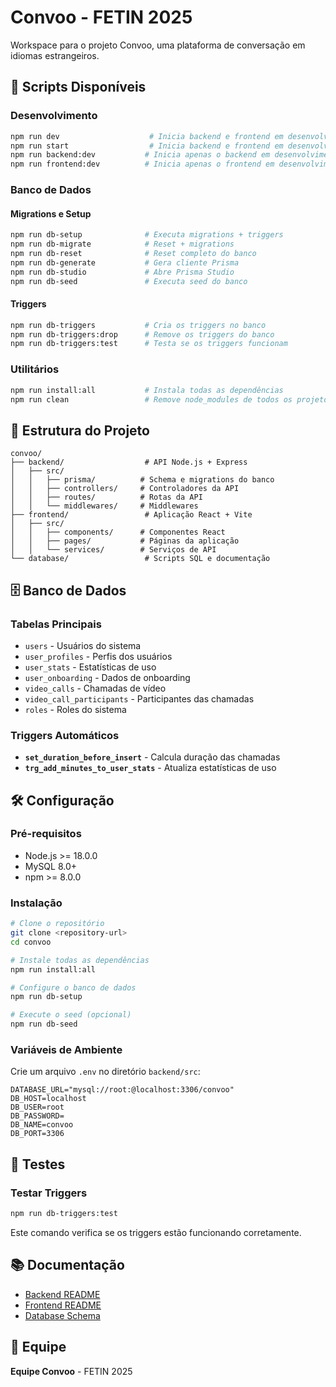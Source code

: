 # Convoo - FETIN 2025

Workspace para o projeto Convoo, uma plataforma de conversação em idiomas estrangeiros.

## 🚀 Scripts Disponíveis

### Desenvolvimento
```bash
npm run dev                    # Inicia backend e frontend em desenvolvimento
npm run start                  # Inicia backend e frontend em desenvolvimento
npm run backend:dev           # Inicia apenas o backend em desenvolvimento
npm run frontend:dev          # Inicia apenas o frontend em desenvolvimento
```

### Banco de Dados

#### Migrations e Setup
```bash
npm run db-setup              # Executa migrations + triggers
npm run db-migrate            # Reset + migrations
npm run db-reset              # Reset completo do banco
npm run db-generate           # Gera cliente Prisma
npm run db-studio             # Abre Prisma Studio
npm run db-seed               # Executa seed do banco
```

#### Triggers
```bash
npm run db-triggers           # Cria os triggers no banco
npm run db-triggers:drop      # Remove os triggers do banco
npm run db-triggers:test      # Testa se os triggers funcionam
```

### Utilitários
```bash
npm run install:all           # Instala todas as dependências
npm run clean                 # Remove node_modules de todos os projetos
```

## 📁 Estrutura do Projeto

```
convoo/
├── backend/                  # API Node.js + Express
│   ├── src/
│   │   ├── prisma/          # Schema e migrations do banco
│   │   ├── controllers/     # Controladores da API
│   │   ├── routes/          # Rotas da API
│   │   └── middlewares/     # Middlewares
├── frontend/                 # Aplicação React + Vite
│   ├── src/
│   │   ├── components/      # Componentes React
│   │   ├── pages/           # Páginas da aplicação
│   │   └── services/        # Serviços de API
└── database/                 # Scripts SQL e documentação
```

## 🗄️ Banco de Dados

### Tabelas Principais
- `users` - Usuários do sistema
- `user_profiles` - Perfis dos usuários
- `user_stats` - Estatísticas de uso
- `user_onboarding` - Dados de onboarding
- `video_calls` - Chamadas de vídeo
- `video_call_participants` - Participantes das chamadas
- `roles` - Roles do sistema

### Triggers Automáticos
- **`set_duration_before_insert`** - Calcula duração das chamadas
- **`trg_add_minutes_to_user_stats`** - Atualiza estatísticas de uso

## 🛠️ Configuração

### Pré-requisitos
- Node.js >= 18.0.0
- MySQL 8.0+
- npm >= 8.0.0

### Instalação
```bash
# Clone o repositório
git clone <repository-url>
cd convoo

# Instale todas as dependências
npm run install:all

# Configure o banco de dados
npm run db-setup

# Execute o seed (opcional)
npm run db-seed
```

### Variáveis de Ambiente
Crie um arquivo `.env` no diretório `backend/src`:

```env
DATABASE_URL="mysql://root:@localhost:3306/convoo"
DB_HOST=localhost
DB_USER=root
DB_PASSWORD=
DB_NAME=convoo
DB_PORT=3306
```

## 🧪 Testes

### Testar Triggers
```bash
npm run db-triggers:test
```

Este comando verifica se os triggers estão funcionando corretamente.

## 📚 Documentação

- [Backend README](backend/README.md)
- [Frontend README](frontend/README.md)
- [Database Schema](database/Convoo.sql)

## 👥 Equipe

**Equipe Convoo** - FETIN 2025

